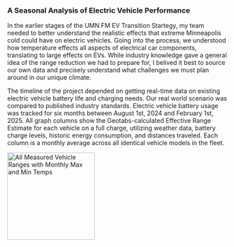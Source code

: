 
### A Seasonal Analysis of Electric Vehicle Performance

In the earlier stages of the UMN FM EV Transition Startegy, my team needed to better understand the realistic effects that extreme 
Minneapolis cold could have on electric vehicles. Going into the process, we understood how temperature effects all aspects of electrical car 
components, translating to large effects on EVs. While industry knowledge gave a general idea of the range reduction we had to prepare for, I belived it best to 
source our own data and precisely understand what challenges we must plan around in our unique climate. 

The timeline of the project depended on getting real-time data on existing electric vehicle battery life and charging needs. 
Our real world scenario was compared to published industry standards. Electric vehicle battery usage was tracked for six months between August 1st, 2024 
and February 1st, 2025. All graph columns show the Geotabs-calculated Effective Range Estimate for each vehicle on a full charge, utilizing weather data, 
battery charge levels, historic energy consumption, and distances traveled. Each column is a monthly average across all identical vehicle models in the fleet.





<img src="/Portfolio/images/Range_Temps.png" alt="All Measured Vehicle Ranges with Monthly Max and Min Temps" width="200" height="200"/>
